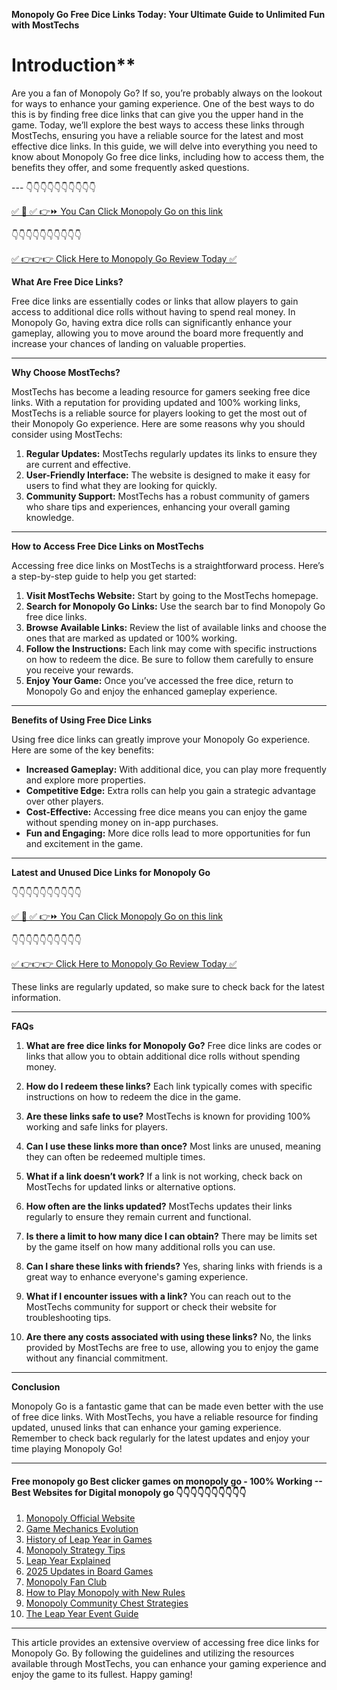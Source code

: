 **Monopoly Go Free Dice Links Today: Your Ultimate Guide to Unlimited Fun with MostTechs**

# Introduction**

Are you a fan of Monopoly Go? If so, you’re probably always on the lookout for ways to enhance your gaming experience. One of the best ways to do this is by finding free dice links that can give you the upper hand in the game. Today, we’ll explore the best ways to access these links through MostTechs, ensuring you have a reliable source for the latest and most effective dice links. In this guide, we will delve into everything you need to know about Monopoly Go free dice links, including how to access them, the benefits they offer, and some frequently asked questions.

--- 👇👇👇👇👇👇👇👇👇👇

[✅ 📌 ✅ 👉⏩ You Can Click Monopoly Go on this link](https://sthcodes.com/monopoly-go/)

 👇👇👇👇👇👇👇👇👇👇

[✅ 👉👉👉 Click Here to Monopoly Go Review  Today ✅](https://sthcodes.com/monopoly-go/)

**What Are Free Dice Links?**

Free dice links are essentially codes or links that allow players to gain access to additional dice rolls without having to spend real money. In Monopoly Go, having extra dice rolls can significantly enhance your gameplay, allowing you to move around the board more frequently and increase your chances of landing on valuable properties.

---

**Why Choose MostTechs?**

MostTechs has become a leading resource for gamers seeking free dice links. With a reputation for providing updated and 100% working links, MostTechs is a reliable source for players looking to get the most out of their Monopoly Go experience. Here are some reasons why you should consider using MostTechs:

1. **Regular Updates:** MostTechs regularly updates its links to ensure they are current and effective.
2. **User-Friendly Interface:** The website is designed to make it easy for users to find what they are looking for quickly.
3. **Community Support:** MostTechs has a robust community of gamers who share tips and experiences, enhancing your overall gaming knowledge.

---

**How to Access Free Dice Links on MostTechs**

Accessing free dice links on MostTechs is a straightforward process. Here’s a step-by-step guide to help you get started:

1. **Visit MostTechs Website:** Start by going to the MostTechs homepage.
2. **Search for Monopoly Go Links:** Use the search bar to find Monopoly Go free dice links.
3. **Browse Available Links:** Review the list of available links and choose the ones that are marked as updated or 100% working.
4. **Follow the Instructions:** Each link may come with specific instructions on how to redeem the dice. Be sure to follow them carefully to ensure you receive your rewards.
5. **Enjoy Your Game:** Once you’ve accessed the free dice, return to Monopoly Go and enjoy the enhanced gameplay experience.

---

**Benefits of Using Free Dice Links**

Using free dice links can greatly improve your Monopoly Go experience. Here are some of the key benefits:

- **Increased Gameplay:** With additional dice, you can play more frequently and explore more properties.
- **Competitive Edge:** Extra rolls can help you gain a strategic advantage over other players.
- **Cost-Effective:** Accessing free dice means you can enjoy the game without spending money on in-app purchases.
- **Fun and Engaging:** More dice rolls lead to more opportunities for fun and excitement in the game.

---

**Latest and Unused Dice Links for Monopoly Go**

 👇👇👇👇👇👇👇👇👇👇

[✅ 📌 ✅ 👉⏩ You Can Click Monopoly Go on this link](https://sthcodes.com/monopoly-go/)

 👇👇👇👇👇👇👇👇👇👇

[✅ 👉👉👉 Click Here to Monopoly Go Review  Today ✅](https://sthcodes.com/monopoly-go/)

These links are regularly updated, so make sure to check back for the latest information.

---

**FAQs**

1. **What are free dice links for Monopoly Go?**
   Free dice links are codes or links that allow you to obtain additional dice rolls without spending money.

2. **How do I redeem these links?**
   Each link typically comes with specific instructions on how to redeem the dice in the game.

3. **Are these links safe to use?**
   MostTechs is known for providing 100% working and safe links for players.

4. **Can I use these links more than once?**
   Most links are unused, meaning they can often be redeemed multiple times.

5. **What if a link doesn’t work?**
   If a link is not working, check back on MostTechs for updated links or alternative options.

6. **How often are the links updated?**
   MostTechs updates their links regularly to ensure they remain current and functional.

7. **Is there a limit to how many dice I can obtain?**
   There may be limits set by the game itself on how many additional rolls you can use.

8. **Can I share these links with friends?**
   Yes, sharing links with friends is a great way to enhance everyone's gaming experience.

9. **What if I encounter issues with a link?**
   You can reach out to the MostTechs community for support or check their website for troubleshooting tips.

10. **Are there any costs associated with using these links?**
   No, the links provided by MostTechs are free to use, allowing you to enjoy the game without any financial commitment.

---

**Conclusion**

Monopoly Go is a fantastic game that can be made even better with the use of free dice links. With MostTechs, you have a reliable resource for finding updated, unused links that can enhance your gaming experience. Remember to check back regularly for the latest updates and enjoy your time playing Monopoly Go!

---

 #### Free monopoly go Best clicker games on monopoly go - 100% Working --**Best Websites for Digital monopoly go** 👇👇👇👇👇👇👇👇👇👇

1. [Monopoly Official Website](https://sthcodes.com/monopoly-go/)
2. [Game Mechanics Evolution](https://sthcodes.com/monopoly-go/)
3. [History of Leap Year in Games](https://sthcodes.com/monopoly-go/)
4. [Monopoly Strategy Tips](https://sthcodes.com/monopoly-go/)
5. [Leap Year Explained](https://sthcodes.com/monopoly-go/)
6. [2025 Updates in Board Games](https://sthcodes.com/monopoly-go/)
7. [Monopoly Fan Club](https://sthcodes.com/monopoly-go/)
8. [How to Play Monopoly with New Rules](https://sthcodes.com/monopoly-go/)
9. [Monopoly Community Chest Strategies](https://sthcodes.com/monopoly-go/)
10. [The Leap Year Event Guide](https://sthcodes.com/monopoly-go/)


---

This article provides an extensive overview of accessing free dice links for Monopoly Go. By following the guidelines and utilizing the resources available through MostTechs, you can enhance your gaming experience and enjoy the game to its fullest. Happy gaming!